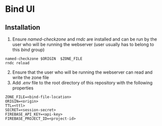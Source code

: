 # Bind UI

## Installation

1. Ensure *named-checkzone* and *rndc* are installed and can be run by the user who will be running the webserver (user usually has to belong to this *bind* group)
```
named-checkzone $ORIGIN  $ZONE_FILE
rndc reload
```
2. Ensure that the user who will be running the webserver can read and write the zone file
3. Add *.env* file to the root directory of this repository with the following properties
```
ZONE_FILE=<bind-file-location>
ORIGIN=<origin>
TTL=<ttl>
SECRET=<session-secret>
FIREBASE_API_KEY=<api-key>
FIREBASE_PROJECT_ID=<project-id>
```
